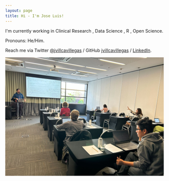 ```yaml
---
layout: page
title: Hi - I'm Jose Luis!
---
```


I'm currently working in Clinical Research , Data Science ,  R , Open Science.

Pronouns: He/Him.

Reach me via Twitter [@jvillcavillegas](https://twitter.com/jvillcavillegas) / GitHub [jvillcavillegas](https://github.com/jvillcavillegas) / [LinkedIn](https://www.linkedin.com/in/jose-luis-villca-villegas/).

![A photo in CSV conf 2023](assets/about.jpg)
